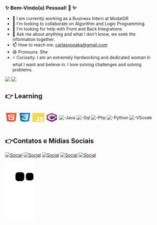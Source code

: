 ### ✨ Bem-Vindo(a) Pessoal! :raised_hands: ✨

- 🔭 I am currently working as a Business Intern at ModalGR
- 👯 I'm looking to collaborate on Algorithm and Logic Programming.
- 🤔 I'm looking for help with Front and Back Integrations
- 💬 Ask me about anything and what I don't know, we seek the information together.
- 📫 How to reach me: carlasnonaka@gmail.com
- 😄 Pronouns: She
- ⚡ Curiosity: I am an extremely hardworking and dedicated woman in what I want and believe in. I love solving challenges and solving problems.

<div style="display: inline_block" align="left">
  <img height="150rem" src="https://github-readme-stats.vercel.app/api?username=carlasnonaka&show_icons=true&theme=jolly&include_all_commits=true&count_private=true"/>
  <img height="150rem" src="https://github-readme-stats.vercel.app/api/top-langs/?username=carlasnonaka&layout=compact&langs_count=7&theme=jolly"/>
</div>

  <div  dir="auto">  <h2> <g-emoji class="g-emoji" alias="point_right" fallback-src="https://github.githubassets.com/images/icons/emoji/unicode/1f449.png">👉</g-emoji> Learning </h2> 
<div style="display: inline_block"><br>
  <img align="center" alt="-HTML" height="30" width="40" src="https://raw.githubusercontent.com/devicons/devicon/master/icons/html5/html5-original.svg">
  <img align="center" alt="-CSS" height="30" width="40" src="https://raw.githubusercontent.com/devicons/devicon/master/icons/css3/css3-original.svg">
  <img align="center" alt="-Js" height="30" width="40" src="https://raw.githubusercontent.com/devicons/devicon/master/icons/javascript/javascript-plain.svg">
  <img align="center" alt="-Csharp" height="30" width="40" src="https://raw.githubusercontent.com/devicons/devicon/master/icons/csharp/csharp-original.svg">
  <img align="center" alt="-Java" height="30" width="40"  src="https://cdn.jsdelivr.net/gh/devicons/devicon/icons/java/java-original.svg" />
  <img align="center" alt="-Sql" height="30" width="40"  src="https://cdn.jsdelivr.net/gh/devicons/devicon/icons/mysql/mysql-original.svg" />
  <img align="center" alt="-Php" height="30" width="40"  src="https://cdn.jsdelivr.net/gh/devicons/devicon/icons/php/php-original.svg" />
  <img align="center" alt="-Python" height="30" width="40" src="https://cdn.jsdelivr.net/gh/devicons/devicon/icons/python/python-original.svg" />
  <img align="center" alt="-VScode" height="30" width="40"src="https://cdn.jsdelivr.net/gh/devicons/devicon/icons/vscode/vscode-original.svg" /> 
</div><br>
  
  <div  dir="auto">  <h2> <g-emoji class="g-emoji" alias="point_right" fallback-src="https://github.githubassets.com/images/icons/emoji/unicode/1f449.png">👉</g-emoji>Contatos e Mídias Sociais</h2> 



[![Social](https://img.shields.io/badge/Instagram-E4405F?style=for-the-badge&logo=instagram&logoColor=white)](https://www.instagram.com/carla_suemi_n/)
[![Social](https://img.shields.io/badge/LinkedIn-0077B5?style=for-the-badge&logo=linkedin&logoColor=white
)](https://www.linkedin.com/in/carlasueminonaka)
[![Social](https://img.shields.io/badge/Facebook-1877F2?style=for-the-badge&logo=facebook&logoColor=white
)](https://www.facebook.com/carlasueminonaka)
[![Social](https://img.shields.io/badge/Discord-7289DA?style=for-the-badge&logo=discord&logoColor=white)](http://discordapp.com/channels/Cah#8829)
[![Social](https://img.shields.io/badge/Telegram-2CA5E0?style=for-the-badge&logo=telegram&logoColor=white
)](https://t.me/carlanonaka)

![snake gif](https://github.com/carlasnonaka/carlasnonaka/blob/output/github-contribution-grid-snake.svg)


